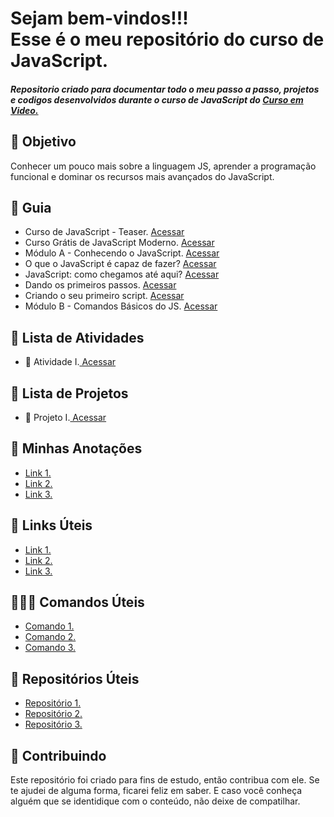 <!--
# Curso_JavaScript_CursoEmVideo
Repositorio criado para documentar todo o meu passo a passo, projetos e codigos desenvolvidos durante o  curso de JavaScript do Curso em Video.
-->



<h1> Sejam bem-vindos!!! <br>
Esse é o meu repositório do curso de JavaScript.</h1>


<h5> 
Repositorio criado para documentar todo o meu passo a passo, projetos e codigos desenvolvidos durante o  curso de <strong>JavaScript do
 <a href="https://www.youtube.com/playlist?list=PLHz_AreHm4dlsK3Nr9GVvXCbpQyHQl1o1"> Curso em Video. </strong> </a>
</h5> 

<h2> 🎯 Objetivo </h2>
Conhecer um pouco mais sobre a linguagem JS, aprender a programação funcional e dominar os recursos mais avançados do JavaScript.

<h2 dir="auto"> 🚦 Guia </h2>
<ul dir="auto">
 <li> Curso de JavaScript - Teaser. <a href="https://www.youtube.com/watch?v=1-w1RfGIov4&list=PLHz_AreHm4dlsK3Nr9GVvXCbpQyHQl1o1&index=1">Acessar</a> </li>
 <li> Curso Grátis de JavaScript Moderno. <a href="https://www.youtube.com/watch?v=BXqUH86F-kA&list=PLHz_AreHm4dlsK3Nr9GVvXCbpQyHQl1o1&index=2"> Acessar </a> </li>
 <li> Módulo A - Conhecendo o JavaScript. <a href="https://www.youtube.com/watch?v=uzEhd3Lugik&list=PLHz_AreHm4dlsK3Nr9GVvXCbpQyHQl1o1&index=3"> Acessar </a> </li>
 <li> O que o JavaScript é capaz de fazer? <a href="https://www.youtube.com/watch?v=Ptbk2af68e8&list=PLHz_AreHm4dlsK3Nr9GVvXCbpQyHQl1o1&index=4"> Acessar </a> </li>
 <li> JavaScript: como chegamos até aqui? <a href="https://www.youtube.com/watch?v=rUTKomc2gG8&list=PLHz_AreHm4dlsK3Nr9GVvXCbpQyHQl1o1&index=5"> Acessar </a> </li>
 <li> Dando os primeiros passos. <a href="https://www.youtube.com/watch?v=FdePtO5JSd0&list=PLHz_AreHm4dlsK3Nr9GVvXCbpQyHQl1o1&index=6"> Acessar </a> </li> 
 <li> Criando o seu primeiro script. <a href="https://www.youtube.com/watch?v=OmmJBfcMJA8&list=PLHz_AreHm4dlsK3Nr9GVvXCbpQyHQl1o1&index=7"> Acessar </a> </li> 
 <li> Módulo B - Comandos Básicos do JS. <a href="https://www.youtube.com/watch?v=FjT97HVT5g8&list=PLHz_AreHm4dlsK3Nr9GVvXCbpQyHQl1o1&index=8"> Acessar </a> </li> 
</ul>

<h2 dir="auto"> 📝 Lista de Atividades </h2>
<ul dir="auto">
  <li>📝 Atividade I.<a href="https://"> Acessar </a></li>
</ul>


<h2 dir="auto"> 🚩 Lista de Projetos  </h2>
<ul dir="auto">
  <li> 🚩 Projeto I.<a href="https://"> Acessar </a></li>
</ul>



<h2 dir="auto"> 📝 Minhas Anotações </h2>
<ul dir="auto">
  <li><a href="https://"> Link 1. </a></li>
  <li><a href="https://"> Link 2. </a></li>
  <li><a href="https://"> Link 3. </a></li>
  
</ul>

<h2 dir="auto"> 🔗 Links Úteis </h2>
<ul dir="auto">
  <li><a href="https://">Link 1.</a></li>
  <li><a href="https://">Link 2.</a></li>
  <li><a href="https://">Link 3.</a></li>
  
</ul>

<h2 dir="auto"> 👩🏻‍💻 Comandos Úteis </h2>
<ul dir="auto">
  <li><a href="https://"> Comando 1. </a></li>
  <li><a href="https://"> Comando 2. </a></li>
  <li><a href="https://"> Comando 3. </a></li>
  
</ul>

<h2 dir="auto"> 💼 Repositórios Úteis </h2>
<ul dir="auto">
  <li><a href="https://"> Repositório 1. </a></li>
  <li><a href="https://"> Repositório 2. </a></li>
  <li><a href="https://"> Repositório 3. </a></li>
  
</ul>


<h2 dir="auto"> 🤝 Contribuindo </h2>
<p dir="auto">
 Este repositório foi criado para fins de estudo, então contribua com ele. Se te ajudei de alguma forma, ficarei feliz em
saber. E caso você conheça alguém que se identidique com o conteúdo, não deixe de compatilhar.
</p>




